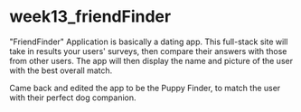 # week13_friendFinder
"FriendFinder" Application is basically a dating app. This full-stack site will take in results your users' surveys, then compare their answers with those from other users. The app will then display the name and picture of the user with the best overall match. 

Came back and edited the app to be the Puppy Finder, to match the user with their perfect dog companion. 
